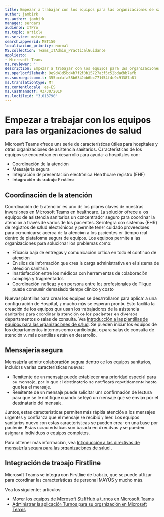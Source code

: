 ```yaml
---
title: Empezar a trabajar con los equipos para las organizaciones de salud
author: jambirk
ms.author: jambirk
manager: serdars
audience: ITPro
ms.topic: article
ms.service: msteams
search.appverid: MET150
localization_priority: Normal
MS.collection: Teams_ITAdmin_PracticalGuidance
appliesto:
- Microsoft Teams
ms.reviewer: ''
description: Empezar a trabajar con los equipos para las organizaciones de salud
ms.openlocfilehash: 9e9d43d5bd4b7f2f0b15727a2f5c52bda6bb7afb
ms.sourcegitcommit: 355bcdafa58b6349bb6bc771054f4c9c91387a81
ms.translationtype: MT
ms.contentlocale: es-ES
ms.lasthandoff: 03/30/2019
ms.locfileid: "31013790"
---
```

# <a name="get-started-with-teams-for-healthcare-organizations"></a>Empezar a trabajar con los equipos para las organizaciones de salud

Microsoft Teams ofrece una serie de características útiles para hospitales y otras organizaciones de asistencia sanitarios. Características de los equipos se encuentran en desarrollo para ayudar a hospitales con:

- Coordinación de la atención
- Mensajería segura
- Integración de presentación electrónica Healthcare registro (EHR)
- Integración de trabajo Firstline

## <a name="care-coordination"></a>Coordinación de la atención

Coordinación de la atención es uno de los pilares claves de nuestras inversiones en Microsoft Teams en healthcare. La solución ofrece a los equipos de asistencia sanitarios un concentrador seguro para coordinar la atención a través de varios de los pacientes. Se integra con sistemas (EHR) de registros de salud electrónicos y permite tener cuidado proveedores para comunicarse acerca de la atención a los pacientes en tiempo real dentro de plataforma segura de equipos. Los equipos permite a las organizaciones para solucionar los problemas como:

- Eficacia baja de entregas y comunicación crítica en todo el continuo de atención
- En silos de información que crea la carga administrativa en el sistema de atención sanitaria
- Insatisfacción entre los médicos con herramientas de colaboración compleja y fragmentados
- Coordinación ineficaz y en persona entre los profesionales de TI que puede consumir demasiado tiempo clínico y costo

Nuevas plantillas para crear los equipos se desarrollaron para aplicar a una configuración de Hospital, y mucho más se esperan pronto. Esto facilita la creación de los equipos que usan los trabajadores de la asistencia sanitarios para coordinar la atención de los pacientes en diversos departamentos o salas de consulta. Vea [Introducción a las plantillas de equipos para las organizaciones de salud](healthcare-templates.md). Se pueden iniciar los equipos de los departamentos internos como cardiología, o para salas de consulta de atención y, más plantillas están en desarrollo.

## <a name="secure-messaging"></a>Mensajería segura

Mensajería admite colaboración segura dentro de los equipos sanitarios, incluidas varias características nuevas:

- Remitente de un mensaje puede establecer una prioridad especial para su mensaje, por lo que el destinatario se notificará repetidamente hasta que lea el mensaje.
- Remitente de un mensaje puede solicitar una confirmación de lectura para que se le notifique cuando se leyó un mensaje que se envían por el destinatario del mensaje.

Juntos, estas características permiten más rápida atención a los mensajes urgentes y confianza que el mensaje se recibió y leer. Los equipos sanitarios nuevo con estas características se pueden crear en una base por paciente. Estas características son basada en directivas y se pueden asignar a individuos o equipos completos.

Para obtener más información, vea [Introducción a las directivas de mensajería segura para las organizaciones de salud](messaging-policies-hc.md) .

## <a name="firstline-worker-integration"></a>Integración de trabajo Firstline

Microsoft Teams se integra con Firstline de trabajo, que se puede utilizar para coordinar las características de personal MAYÚS y mucho más.

 Vea los siguientes artículos:

- [Mover los equipos de Microsoft StaffHub a turnos en Microsoft Teams](../shifts/move-staffhub-teams-to-shifts-in-teams.md)
- [Administrar la aplicación Turnos para su organización en Microsoft Teams](../shifts/manage-the-shifts-app-for-your-organization-in-teams.md)